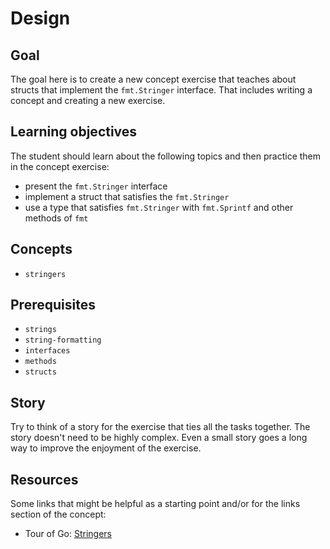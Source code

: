 # Design

## Goal

The goal here is to create a new concept exercise that teaches about structs that implement the `fmt.Stringer` interface.
That includes writing a concept and creating a new exercise.

## Learning objectives

The student should learn about the following topics and then practice them in the concept exercise:

- present the `fmt.Stringer` interface
- implement a struct that satisfies the `fmt.Stringer`
- use a type that satisfies `fmt.Stringer` with `fmt.Sprintf` and other methods of `fmt`

## Concepts

- `stringers`

## Prerequisites

- `strings`
- `string-formatting`
- `interfaces`
- `methods`
- `structs` 
## Story

Try to think of a story for the exercise that ties all the tasks together.
The story doesn't need to be highly complex.
Even a small story goes a long way to improve the enjoyment of the exercise.

## Resources

Some links that might be helpful as a starting point and/or for the links section of the concept:

- Tour of Go: [Stringers][tour-of-go-stringers]


[tour-of-go-stringers]: https://go.dev/tour/methods/17